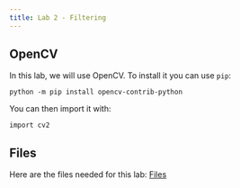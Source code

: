 ```yaml
---
title: Lab 2 - Filtering
---
```


## OpenCV

In this lab, we will use OpenCV. To install it you can use `pip`:

```shell
python -m pip install opencv-contrib-python
```

You can then import it with:

```shell
import cv2
```
## Files

Here are the files needed for this lab: [Files](lab2.zip)